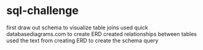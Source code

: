 # sql-challenge
first draw out schema to visualize table joins
used quick databasediagrams.com to create ERD
created relationships between tables 
used the text from creating ERD to create the schema query


